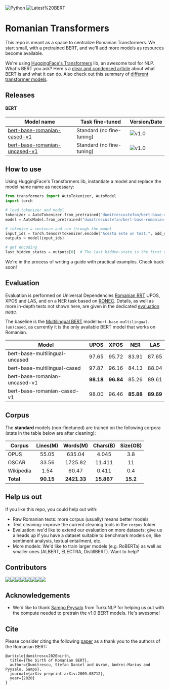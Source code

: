 ![Python](https://img.shields.io/badge/Python-3-brightgreen)
![Latest%20BERT](https://img.shields.io/badge/Latest%20BERT-v1.0-informational)

# Romanian Transformers

This repo is meant as a space to centralize Romanian Transformers.
We start small, with a pretrained BERT, and we'll add more models as resources become available. 

We're using [HuggingFace's Transformers](https://github.com/huggingface/transformers) lib, an awesome tool for NLP. What's BERT you ask?  Here's a [clear and condensed article](https://skok.ai/2020/05/11/Top-Down-Introduction-to-BERT.html) about what BERT is and what it can do. Also check out this summary of [different transformer models](https://huggingface.co/transformers/summary.html).

## Releases

#### BERT

| Model name                    	| Task fine-tuned               	| Version/Date       	|
|-------------------------------	|--------------------------	|--------------------	|
| [bert-base-romanian-cased-v1](https://huggingface.co/dumitrescustefan/bert-base-romanian-cased-v1)   	    | Standard (no fine-tuning) 	| ![v1.0](https://img.shields.io/badge/v1.0-21%20Apr%202020-ff6666) 	|
| [bert-base-romanian-uncased-v1](https://huggingface.co/dumitrescustefan/bert-base-romanian-uncased-v1) 	| Standard (no fine-tuning) 	| ![v1.0](https://img.shields.io/badge/v1.0-21%20Apr%202020-ff6666) 	|

## How to use

Using HuggingFace's Transformers lib, instantiate a model and replace the model name name as necessary:
```python
from transformers import AutoTokenizer, AutoModel
import torch

# load tokenizer and model
tokenizer = AutoTokenizer.from_pretrained("dumitrescustefan/bert-base-romanian-cased-v1")
model = AutoModel.from_pretrained("dumitrescustefan/bert-base-romanian-cased-v1")

# tokenize a sentence and run through the model
input_ids = torch.tensor(tokenizer.encode("Acesta este un test.", add_special_tokens=True)).unsqueeze(0)  # Batch size 1
outputs = model(input_ids)

# get encoding
last_hidden_states = outputs[0]  # The last hidden-state is the first element of the output tuple
```

We're in the process of writing a guide with practical examples. Check back soon!

## Evaluation

Evaluation is performed on Universal Dependencies [Romanian RRT](https://universaldependencies.org/treebanks/ro_rrt/index.html) UPOS, XPOS and LAS, and on a NER task based on [RONEC](https://github.com/dumitrescustefan/ronec). Details, as well as more in-depth tests not shown here, are given in the dedicated [evaluation page](evaluation/README.md). 

The baseline is the [Multilingual BERT](https://github.com/google-research/bert/blob/master/multilingual.md) model ``bert-base-multilingual-(un)cased``, as currently it is the only available BERT model that works on Romanian.

| Model                          |  UPOS |  XPOS  |  NER  |  LAS  |
|--------------------------------|:-----:|:------:|:-----:|:-----:|
| bert-base-multilingual-uncased | 97.65 |  95.72 | 83.91 | 87.65 |
| bert-base-multilingual-cased   | 97.87 |  96.16 | 84.13 | 88.04 |
| bert-base-romanian-uncased-v1  | **98.18** |  **96.84** | 85.26 | 89.61 |
| bert-base-romanian-cased-v1    | 98.00 |  96.46 | **85.88** | **89.69** |

## Corpus 

The **standard** models (non-finetuned) are trained on the following corpora (stats in the table below are after cleaning):

| Corpus    	| Lines(M) 	| Words(M) 	| Chars(B) 	| Size(GB) 	|
|-----------	|:--------:	|:--------:	|:--------:	|:--------:	|
| OPUS      	|   55.05  	|  635.04  	|   4.045  	|    3.8   	|
| OSCAR     	|   33.56  	|  1725.82 	|  11.411  	|    11    	|
| Wikipedia 	|   1.54   	|   60.47  	|   0.411  	|    0.4   	|
| **Total**     	|   **90.15**  	|  **2421.33** 	|  **15.867**  	|   **15.2**   	|

## Help us out

If you like this repo, you could help out with:
- Raw Romanian texts: more corpus (usually) means better models
- Text cleaning: improve the current cleaning tools in the ``corpus`` folder
- Evaluation: we'd like to extend our evaluation on more datasets; give us a heads up if you have a dataset suitable to benchmark models on, like sentiment analysis, textual entailment, etc. 
- More models: We'd like to train larger models (e.g. RoBERTa) as well as smaller ones (ALBERT, ELECTRA, DistillBERT). Want to help?

## Contributors

[![](https://sourcerer.io/fame/avramandrei/dumitrescustefan/Romanian-Transformers/images/0)](https://sourcerer.io/fame/avramandrei/dumitrescustefan/Romanian-Transformers/links/0)[![](https://sourcerer.io/fame/avramandrei/dumitrescustefan/Romanian-Transformers/images/1)](https://sourcerer.io/fame/avramandrei/dumitrescustefan/Romanian-Transformers/links/1)[![](https://sourcerer.io/fame/avramandrei/dumitrescustefan/Romanian-Transformers/images/2)](https://sourcerer.io/fame/avramandrei/dumitrescustefan/Romanian-Transformers/links/2)[![](https://sourcerer.io/fame/avramandrei/dumitrescustefan/Romanian-Transformers/images/3)](https://sourcerer.io/fame/avramandrei/dumitrescustefan/Romanian-Transformers/links/3)[![](https://sourcerer.io/fame/avramandrei/dumitrescustefan/Romanian-Transformers/images/4)](https://sourcerer.io/fame/avramandrei/dumitrescustefan/Romanian-Transformers/links/4)[![](https://sourcerer.io/fame/avramandrei/dumitrescustefan/Romanian-Transformers/images/5)](https://sourcerer.io/fame/avramandrei/dumitrescustefan/Romanian-Transformers/links/5)[![](https://sourcerer.io/fame/avramandrei/dumitrescustefan/Romanian-Transformers/images/6)](https://sourcerer.io/fame/avramandrei/dumitrescustefan/Romanian-Transformers/links/6)[![](https://sourcerer.io/fame/avramandrei/dumitrescustefan/Romanian-Transformers/images/7)](https://sourcerer.io/fame/avramandrei/dumitrescustefan/Romanian-Transformers/links/7)

## Acknowledgements

- We'd like to thank [Sampo Pyysalo](https://github.com/spyysalo) from TurkuNLP for helping us out with the compute needed to pretrain the v1.0 BERT models. He's awesome!

## Cite
Please consider citing the following [paper](https://arxiv.org/abs/2009.08712) as a thank you to the authors of the Romanian BERT: 
```
@article{dumitrescu2020birth,
  title={The birth of Romanian BERT},
  author={Dumitrescu, Stefan Daniel and Avram, Andrei-Marius and Pyysalo, Sampo},
  journal={arXiv preprint arXiv:2009.08712},
  year={2020}
}
```
